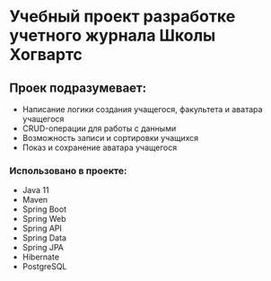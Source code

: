 # Учебный проект разработке учетного журнала Школы Хогвартс
## Проек подразумевает:
* Написание логики создания учащегося, факультета и аватара учащегося
* CRUD-операции для работы с данными
* Возможность записи и сортировки учащихся
* Показ и сохранение аватара учащегося

### Использовано в проекте:
* Java 11
* Maven
* Spring Boot
* Spring Web
* Spring API
* Spring Data
* Spring JPA
* Hibernate
* PostgreSQL